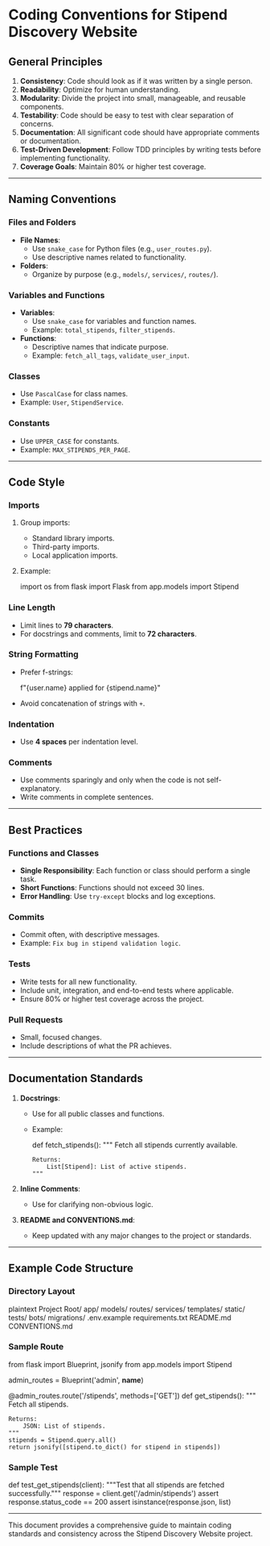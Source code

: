 # Coding Conventions for Stipend Discovery Website

## General Principles

1. **Consistency**: Code should look as if it was written by a single person.
2. **Readability**: Optimize for human understanding.
3. **Modularity**: Divide the project into small, manageable, and reusable components.
4. **Testability**: Code should be easy to test with clear separation of concerns.
5. **Documentation**: All significant code should have appropriate comments or documentation.
6. **Test-Driven Development**: Follow TDD principles by writing tests before implementing functionality.
7. **Coverage Goals**: Maintain 80% or higher test coverage.

---

## Naming Conventions

### Files and Folders

- **File Names**:
  - Use `snake_case` for Python files (e.g., `user_routes.py`).
  - Use descriptive names related to functionality.
- **Folders**:
  - Organize by purpose (e.g., `models/`, `services/`, `routes/`).

### Variables and Functions

- **Variables**:
  - Use `snake_case` for variables and function names.
  - Example: `total_stipends`, `filter_stipends`.
- **Functions**:
  - Descriptive names that indicate purpose.
  - Example: `fetch_all_tags`, `validate_user_input`.

### Classes

- Use `PascalCase` for class names.
- Example: `User`, `StipendService`.

### Constants

- Use `UPPER_CASE` for constants.
- Example: `MAX_STIPENDS_PER_PAGE`.

---

## Code Style

### Imports

1. Group imports:
   - Standard library imports.
   - Third-party imports.
   - Local application imports.
2. Example:
   
   import os
   from flask import Flask
   from app.models import Stipend
   

### Line Length

- Limit lines to **79 characters**.
- For docstrings and comments, limit to **72 characters**.

### String Formatting

- Prefer f-strings:
  
  f"{user.name} applied for {stipend.name}"
  
- Avoid concatenation of strings with `+`.

### Indentation

- Use **4 spaces** per indentation level.

### Comments

- Use comments sparingly and only when the code is not self-explanatory.
- Write comments in complete sentences.

---

## Best Practices

### Functions and Classes

- **Single Responsibility**: Each function or class should perform a single task.
- **Short Functions**: Functions should not exceed 30 lines.
- **Error Handling**: Use `try-except` blocks and log exceptions.

### Commits

- Commit often, with descriptive messages.
- Example: `Fix bug in stipend validation logic`.

### Tests

- Write tests for all new functionality.
- Include unit, integration, and end-to-end tests where applicable.
- Ensure 80% or higher test coverage across the project.

### Pull Requests

- Small, focused changes.
- Include descriptions of what the PR achieves.

---

## Documentation Standards

1. **Docstrings**:
   - Use for all public classes and functions.
   - Example:
     
     def fetch_stipends():
         """
         Fetch all stipends currently available.

         Returns:
             List[Stipend]: List of active stipends.
         """
     

2. **Inline Comments**:
   - Use for clarifying non-obvious logic.

3. **README and CONVENTIONS.md**:
   - Keep updated with any major changes to the project or standards.

---

## Example Code Structure

### Directory Layout

plaintext
Project Root/
  app/
    models/
    routes/
    services/
    templates/
    static/
  tests/
  bots/
  migrations/
  .env.example
  requirements.txt
  README.md
  CONVENTIONS.md


### Sample Route


from flask import Blueprint, jsonify
from app.models import Stipend

admin_routes = Blueprint('admin', __name__)

@admin_routes.route('/stipends', methods=['GET'])
def get_stipends():
    """
    Fetch all stipends.

    Returns:
        JSON: List of stipends.
    """
    stipends = Stipend.query.all()
    return jsonify([stipend.to_dict() for stipend in stipends])


### Sample Test


def test_get_stipends(client):
    """Test that all stipends are fetched successfully."""
    response = client.get('/admin/stipends')
    assert response.status_code == 200
    assert isinstance(response.json, list)


---

This document provides a comprehensive guide to maintain coding standards and consistency across the Stipend Discovery Website project.

